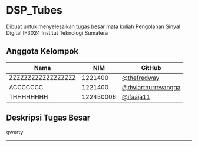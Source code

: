 # DSP_Tubes
Dibuat untuk menyelesaikan tugas besar mata kuliah Pengolahan Sinyal Digital IF3024 Institut Teknologi Sumatera

## **Anggota Kelompok**

| Nama              | NIM       | GitHub                                                                 |
|-------------------|-----------|------------------------------------------------------------------------|
| ZZZZZZZZZZZZZZZZZZ| 1221400   | [@thefredway](https://github.com/thefredway)                           |
| ACCCCCCC          | 1221400   | [@dwiarthurrevangga](https://github.com/dwiarthurrevangga)             |
| THHHHHHHH         | 122450006 | [@ifaaja11](https://github.com/ifaaja11)                               |


## **Deskripsi Tugas Besar**
qwerty

---
